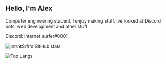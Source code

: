 ## Hello, I'm Alex

Computer engineering student. I enjoy making stuff. Ive looked at Discord bots, web development and other stuff

Discord: internet surfer#0001


![IntrntSrfr's GitHub stats](https://github-readme-stats.vercel.app/api?username=intrntsrfr&count_private=true&show_icons=true&theme=radical)

![Top Langs](https://github-readme-stats.vercel.app/api/top-langs/?username=intrntsrfr&theme=radical)

